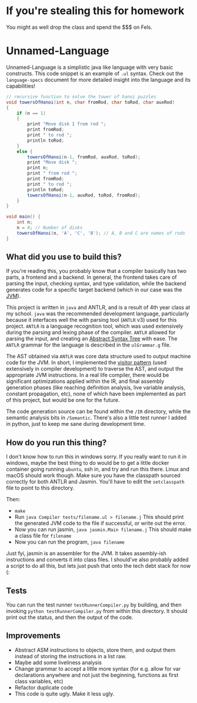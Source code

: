 # If you're stealing this for homework

You might as well drop the class and spend the $$$ on Fels.

# Unnamed-Language

Unnamed-Language is a simplistic java like language with very basic constructs.
This code snippet is an example of `.ul` syntax. Check out the `language-specs` 
document for more detailed insight into the language and its capabilities!

```java
// recursive function to solve the tower of hanoi puzzles
void towersOfHanoi(int n, char fromRod, char toRod, char auxRod)
{
	if (n == 1)
	{
		print "Move disk 1 from rod ";
		print fromRod;
		print " to rod ";
		println toRod;
	}
	else {
		towersOfHanoi(n-1, fromRod, auxRod, toRod);
		print "Move disk ";
		print n;
		print " from rod ";
		print fromRod;
		print " to rod ";
		println toRod;
		towersOfHanoi(n-1, auxRod, toRod, fromRod);
	}
}

void main() {
    int n;
    n = 4; // Number of disks
    towersOfHanoi(n, 'A', 'C', 'B'); // A, B and C are names of rods
}
```

## What did you use to build this?

If you're reading this, you probably know that a compiler basically has two parts, a frontend and a backend.
In general, the frontend takes care of parsing the input, checking syntax, and type validation, while the
backend generates code for a specific target backend (which in our case was the [JVM](https://en.wikipedia.org/wiki/Java_virtual_machine)).

This project is written in `java` and ANTLR, and is a result of 4th year class at my school. `java` was the recommended development language, particularly because it interfaces well the with parsing tool (`ANTLR` v3) used for this project. `ANTLR` is a language recognition tool, which was used extensively during the parsing and lexing phase of the compiler. `ANTLR` allowed for parsing the input, and creating an [Abstract Syntax Tree](https://en.wikipedia.org/wiki/Abstract_syntax_tree) with ease. The `ANTLR` grammar for the language is described in the `ulGrammar.g` file. 

The AST obtained via `ANTLR` was core data structure used to output machine code for the JVM. In short, I implemented the [visitor pattern](https://en.wikipedia.org/wiki/Visitor_pattern) (used extensively in compiler development) to traverse the AST, and output the appropriate JVM instructions. In a real life compiler, there would be significant optimizations applied within the IR, and final assembly generation phases (like reaching definition analysis, live variable analysis, constant propagation, etc), none of which have been implemented as part of this project, but would be one for the future. 

The code generation source can be found within the  `/IR` directory, while the semantic analysis bits in `/Semantic`. There's also a little test runner I added in python, just to keep me sane during development time.

## How do you run this thing?

I don't know how to run this in windows sorry. If you really want to run it in windows, maybe the best thing
to do would be to get a little docker container going running `ubuntu`, ssh in, and try and run this there.
Linux and macOS should work though. Make sure you have the classpath sourced correctly for both ANTLR and Jasmin. You'll have to edit the `setclasspath` file to point to this directory.

Then:
-  `make`
- Run `java Compiler tests/filename.ul > filename.j`
This should print the generated JVM code to the file if successful, or write out the error. 
- Now you can run jasmin, `java jasmin.Main filename.j`
This should make a class file for `filename`
- Now you can run the program, `java filename`


Just fyi, jasmin is an assembler for the JVM. It takes assembly-ish instructions and converts it into class files. I should've also probably added a script to do all this, but lets just push that onto the tech debt stack for now (:

## Tests

You can run the test runner `testRunnerCompiler.py` by building, and then invoking `python testRunnerCompiler.py` from within this directory. It should print out the status, and then the output of the code.

## Improvements
- Abstract ASM instructions to objects, store them, and output them instead of storing the instructions in a list raw.
- Maybe add some liveliness analysis
- Change grammar to accept a little more syntax (for e.g. allow for var declarations anywhere and not just the beginning, functions as first class variables, etc)
- Refactor duplicate code
- This code is quite ugly. Make it less ugly.
